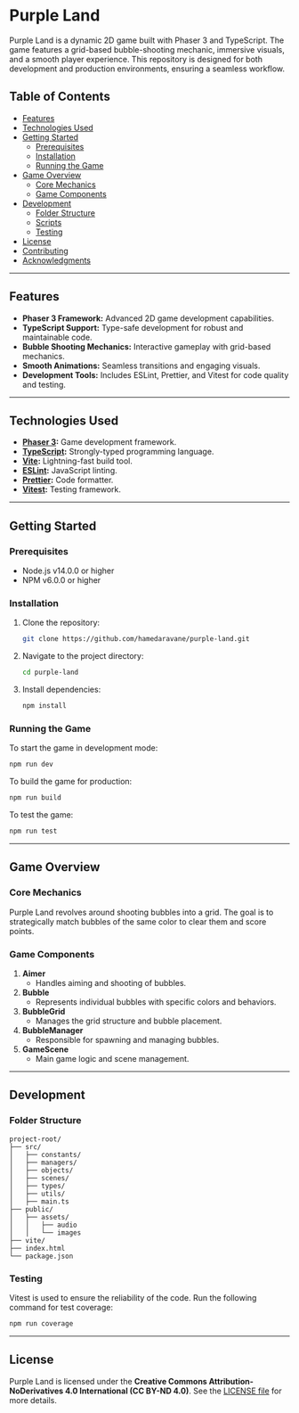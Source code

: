 # Purple Land

Purple Land is a dynamic 2D game built with Phaser 3 and TypeScript. The game features a grid-based bubble-shooting mechanic, immersive visuals, and a smooth player experience. This repository is designed for both development and production environments, ensuring a seamless workflow.

## Table of Contents

- [Features](#features)
- [Technologies Used](#technologies-used)
- [Getting Started](#getting-started)
  - [Prerequisites](#prerequisites)
  - [Installation](#installation)
  - [Running the Game](#running-the-game)
- [Game Overview](#game-overview)
  - [Core Mechanics](#core-mechanics)
  - [Game Components](#game-components)
- [Development](#development)
  - [Folder Structure](#folder-structure)
  - [Scripts](#scripts)
  - [Testing](#testing)
- [License](#license)
- [Contributing](#contributing)
- [Acknowledgments](#acknowledgments)

---

## Features

- **Phaser 3 Framework:** Advanced 2D game development capabilities.
- **TypeScript Support:** Type-safe development for robust and maintainable code.
- **Bubble Shooting Mechanics:** Interactive gameplay with grid-based mechanics.
- **Smooth Animations:** Seamless transitions and engaging visuals.
- **Development Tools:** Includes ESLint, Prettier, and Vitest for code quality and testing.

---

## Technologies Used

- **[Phaser 3](https://phaser.io/):** Game development framework.
- **[TypeScript](https://www.typescriptlang.org/):** Strongly-typed programming language.
- **[Vite](https://vitejs.dev/):** Lightning-fast build tool.
- **[ESLint](https://eslint.org/):** JavaScript linting.
- **[Prettier](https://prettier.io/):** Code formatter.
- **[Vitest](https://vitest.dev/):** Testing framework.

---

## Getting Started

### Prerequisites

- Node.js v14.0.0 or higher
- NPM v6.0.0 or higher

### Installation

1. Clone the repository:

   ```bash
   git clone https://github.com/hamedaravane/purple-land.git
   ```

2. Navigate to the project directory:

   ```bash
   cd purple-land
   ```

3. Install dependencies:
   ```bash
   npm install
   ```

### Running the Game

To start the game in development mode:

```bash
npm run dev
```

To build the game for production:

```bash
npm run build
```

To test the game:

```bash
npm run test
```

---

## Game Overview

### Core Mechanics

Purple Land revolves around shooting bubbles into a grid. The goal is to strategically match bubbles of the same color to clear them and score points.

### Game Components

1. **Aimer**
   - Handles aiming and shooting of bubbles.
2. **Bubble**
   - Represents individual bubbles with specific colors and behaviors.
3. **BubbleGrid**
   - Manages the grid structure and bubble placement.
4. **BubbleManager**
   - Responsible for spawning and managing bubbles.
5. **GameScene**
   - Main game logic and scene management.

---

## Development

### Folder Structure

```
project-root/
├── src/
│   ├── constants/
│   ├── managers/
│   ├── objects/
│   ├── scenes/
│   ├── types/
│   ├── utils/
│   ├── main.ts
├── public/
│   ├── assets/
│   │   ├── audio
│   │   └── images
├── vite/
├── index.html
└── package.json
```

### Testing

Vitest is used to ensure the reliability of the code. Run the following command for test coverage:

```bash
npm run coverage
```

---

## License

Purple Land is licensed under the **Creative Commons Attribution-NoDerivatives 4.0 International (CC BY-ND 4.0)**. See the [LICENSE file](./LICENSE) for more details.
